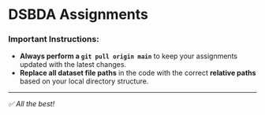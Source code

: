 # DSBDA Assignments

### Important Instructions:

- **Always perform a `git pull origin main`** to keep your assignments updated with the latest changes.
- **Replace all dataset file paths** in the code with the correct **relative paths** based on your local directory structure.

---

*✅ All the best!*

